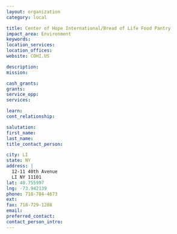 ```yaml
---
layout: organization
category: local

title: Center of Hope International/Bread of Life Food Pantry
impact_area: Environment
keywords: 
location_services: 
location_offices: 
website: COHI.US

description: 
mission: 

cash_grants: 
grants: 
service_opp: 
services: 

learn: 
cont_relationship: 

salutation: 
first_name: 
last_name: 
title_contact_person: 

city: LI
state: NY
address: |
  12-11 40th Avenue  
  LI NY 11101
lat: 40.755997
lng: -73.942139
phone: 718-784-4673
ext: 
fax: 718-729-1288
email: 
preferred_contact: 
contact_person_intro: 
---
```

